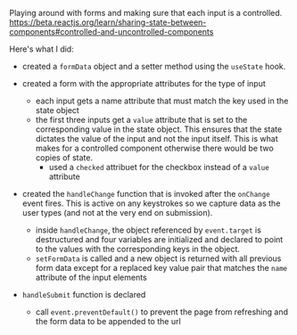 Playing around with forms and making sure that each input is a controlled.
https://beta.reactjs.org/learn/sharing-state-between-components#controlled-and-uncontrolled-components

Here's what I did:
- created a `formData` object and a setter method using the `useState` hook.

- created a form with the appropriate attributes for the type of input
  - each input gets a name attribute that must match the key used in the state object
  - the first three inputs get a `value` attribute that is set to the corresponding value in the state object. This ensures that the state dictates the value of the input and not the input itself. This is what makes for a controlled component otherwise there would be two copies of state.
    - used a `checked` attribuet for the checkbox instead of a `value` attribute

- created the `handleChange` function that is invoked after the `onChange` event fires. This is active on any keystrokes so we capture data as the user types (and not at the very end on submission).
  - inside `handleChange`, the object referenced by `event.target` is destructured and four variables are initialized and declared to point to the values with the corresponding keys in the object.
  - `setFormData` is called and a new object is returned with all previous form data except for a replaced key value pair that matches the `name` attribute of the input elements

- `handleSubmit` function is declared
  - call `event.preventDefault()` to prevent the page from refreshing and the form data to be appended to the url
  
